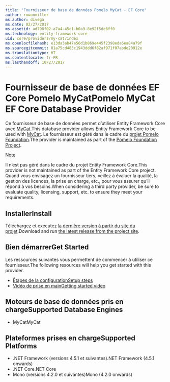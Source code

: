 ```yaml
---
title: "Fournisseur de base de données Pomelo MyCat - EF Core"
author: rowanmiller
ms.author: divega
ms.date: 02/27/2017
ms.assetid: ad798f02-a7a4-45c1-b0a9-8e92f5dc6ff0
ms.technology: entity-framework-core
uid: core/providers/my-cat/index
ms.openlocfilehash: e13da3ab47e56d1b869e445f2398eda6ea84a79f
ms.sourcegitcommit: 01a75cd483c1943ddd6f82af971f07abde20912e
ms.translationtype: HT
ms.contentlocale: fr-FR
ms.lasthandoff: 10/27/2017
---
```

# <a name="pomelo-mycat-ef-core-database-provider"></a><span data-ttu-id="13e86-102">Fournisseur de base de données EF Core Pomelo MyCat</span><span class="sxs-lookup"><span data-stu-id="13e86-102">Pomelo MyCat EF Core Database Provider</span></span>

<span data-ttu-id="13e86-103">Ce fournisseur de base de données permet d’utiliser Entity Framework Core avec [MyCat](https://github.com/MyCATApache/Mycat-Server).</span><span class="sxs-lookup"><span data-stu-id="13e86-103">This database provider allows Entity Framework Core to be used with [MyCat](https://github.com/MyCATApache/Mycat-Server).</span></span> <span data-ttu-id="13e86-104">Le fournisseur est géré dans le cadre du [projet Pomelo Foundation](https://github.com/PomeloFoundation/Entity-Framework-Core-MyCat-Proxy).</span><span class="sxs-lookup"><span data-stu-id="13e86-104">The provider is maintained as part of the [Pomelo Foundation Project](https://github.com/PomeloFoundation/Entity-Framework-Core-MyCat-Proxy).</span></span>

> [!NOTE]  
> <span data-ttu-id="13e86-105">Il n’est pas géré dans le cadre du projet Entity Framework Core.</span><span class="sxs-lookup"><span data-stu-id="13e86-105">This provider is not maintained as part of the Entity Framework Core project.</span></span> <span data-ttu-id="13e86-106">Quand vous envisagez un fournisseur tiers, veillez à évaluer la qualité, la gestion des licences, la prise en charge, etc., pour vous assurer qu’il répond à vos besoins.</span><span class="sxs-lookup"><span data-stu-id="13e86-106">When considering a third party provider, be sure to evaluate quality, licensing, support, etc. to ensure they meet your requirements.</span></span>

## <a name="install"></a><span data-ttu-id="13e86-107">Installer</span><span class="sxs-lookup"><span data-stu-id="13e86-107">Install</span></span>

<span data-ttu-id="13e86-108">Téléchargez et exécutez [la dernière version à partir du site du projet](https://github.com/PomeloFoundation/Entity-Framework-Core-MyCat-Proxy/releases).</span><span class="sxs-lookup"><span data-stu-id="13e86-108">Download and run [the latest release from the project site](https://github.com/PomeloFoundation/Entity-Framework-Core-MyCat-Proxy/releases).</span></span>

## <a name="get-started"></a><span data-ttu-id="13e86-109">Bien démarrer</span><span class="sxs-lookup"><span data-stu-id="13e86-109">Get Started</span></span>

<span data-ttu-id="13e86-110">Les ressources suivantes vous permettent de commencer à utiliser ce fournisseur.</span><span class="sxs-lookup"><span data-stu-id="13e86-110">The following resources will help you get started with this provider.</span></span>
 * [<span data-ttu-id="13e86-111">Étapes de la configuration</span><span class="sxs-lookup"><span data-stu-id="13e86-111">Setup steps</span></span>](https://github.com/aspnet/EntityFramework.Docs/issues/252)
 * [<span data-ttu-id="13e86-112">Vidéo de prise en main</span><span class="sxs-lookup"><span data-stu-id="13e86-112">Getting started video</span></span>](https://www.youtube.com/watch?v=q0CXfFNtMZo)

## <a name="supported-database-engines"></a><span data-ttu-id="13e86-113">Moteurs de base de données pris en charge</span><span class="sxs-lookup"><span data-stu-id="13e86-113">Supported Database Engines</span></span>

* <span data-ttu-id="13e86-114">MyCat</span><span class="sxs-lookup"><span data-stu-id="13e86-114">MyCat</span></span>

## <a name="supported-platforms"></a><span data-ttu-id="13e86-115">Plateformes prises en charge</span><span class="sxs-lookup"><span data-stu-id="13e86-115">Supported Platforms</span></span>

* <span data-ttu-id="13e86-116">.NET Framework (versions 4.5.1 et suivantes)</span><span class="sxs-lookup"><span data-stu-id="13e86-116">.NET Framework (4.5.1 onwards)</span></span>
* <span data-ttu-id="13e86-117">.NET Core</span><span class="sxs-lookup"><span data-stu-id="13e86-117">.NET Core</span></span>
* <span data-ttu-id="13e86-118">Mono (versions 4.2.0 et suivantes)</span><span class="sxs-lookup"><span data-stu-id="13e86-118">Mono (4.2.0 onwards)</span></span>
